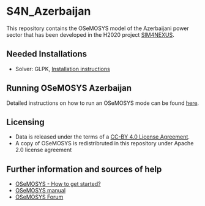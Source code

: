 # S4N_Azerbaijan
This repository contains the OSeMOSYS model of the Azerbaijani power sector that has been developed in the H2020 project [SIM4NEXUS](https://www.sim4nexus.eu/).

## Needed Installations
- Solver: GLPK, [Installation instructions](http://www.osemosys.org/uploads/1/8/5/0/18504136/glpk_installation_guide_for_windows10_-_201702.pdf)

## Running OSeMOSYS Azerbaijan
Detailed instructions on how to run an OSeMOSYS mode can be found [here](https://osemosys.readthedocs.io/en/latest/manual/Create%20a%20model%20in%20OSeMOSYS.html).

## Licensing
- Data is released under the terms of a [CC-BY 4.0 License Agreement](https://spdx.org/licenses/CC-BY-4.0.html).
- A copy of OSeMOSYS is redistribruted in this repository under Apache 2.0 license agreement

## Further information and sources of help
- [OSeMOSYS - How to get started?](http://www.osemosys.org/get-started.html)
- [OSeMOSYS manual](https://osemosys.readthedocs.io/en/latest/index.html)
- [OSeMOSYS Forum](https://groups.google.com/forum/#!forum/osemosys)
